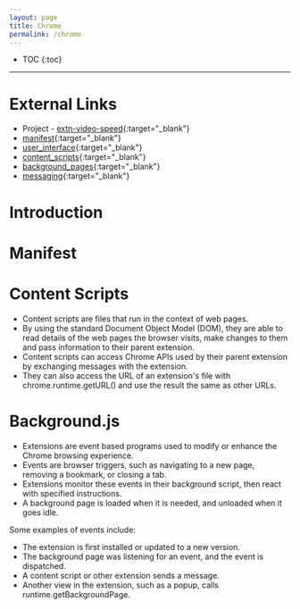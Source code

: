 ```yaml
---
layout: page
title: Chrome
permalink: /chrome
---
```


- TOC
{:toc}

---

# External Links
- Project - [extn-video-speed](https://github.com/arpit04tripathi/extn-video-speed){:target="_blank"}
- [manifest](https://developer.chrome.com/extensions/manifest){:target="_blank"}
- [user_interface](https://developer.chrome.com/extensions/user_interface){:target="_blank"}
- [content_scripts](https://developer.chrome.com/extensions/content_scripts){:target="_blank"}
- [background_pages](https://developer.chrome.com/extensions/background_pages){:target="_blank"}
- [messaging](https://developer.chrome.com/extensions/messaging){:target="_blank"}

# Introduction

# Manifest


# Content Scripts

- Content scripts are files that run in the context of web pages.
- By using the standard Document Object Model (DOM), they are able to read details of the web pages the browser visits, make changes to them and pass information to their parent extension.
- Content scripts can access Chrome APIs used by their parent extension by exchanging messages with the extension.
- They can also access the URL of an extension's file with chrome.runtime.getURL() and use the result the same as other URLs.

# Background.js

- Extensions are event based programs used to modify or enhance the Chrome browsing experience.
- Events are browser triggers, such as navigating to a new page, removing a bookmark, or closing a tab.
- Extensions monitor these events in their background script, then react with specified instructions.
- A background page is loaded when it is needed, and unloaded when it goes idle.
 
Some examples of events include:
- The extension is first installed or updated to a new version.
- The background page was listening for an event, and the event is dispatched.
- A content script or other extension sends a message.
- Another view in the extension, such as a popup, calls runtime.getBackgroundPage.

